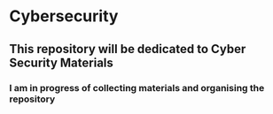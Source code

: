 # Cybersecurity
## This repository will be dedicated to Cyber Security Materials 
### I am in progress of collecting materials and organising the repository



